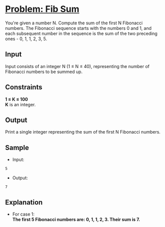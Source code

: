 # [Problem: Fib Sum](https://my.newtonschool.co/playground/code/vtj7pbf19oek)

You're given a number N. Compute the sum of the first N Fibonacci numbers. The Fibonacci sequence starts with the numbers 0 and 1, and each subsequent number in the sequence is the sum of the two preceding ones - 0, 1, 1, 2, 3, 5.

## Input

Input consists of an integer N (1 ≤ N ≤ 40), representing the number of Fibonacci numbers to be summed up.

## Constraints

**1 ≤ K ≤ 100** <br>
**K** is an integer.

## Output

Print a single integer representing the sum of the first N Fibonacci numbers.

## Sample

- Input:
```
5
```

- Output:
```
7
```

## Explanation

- For case 1: <br> **The first 5 Fibonacci numbers are: 0, 1, 1, 2, 3. Their sum is 7.**
